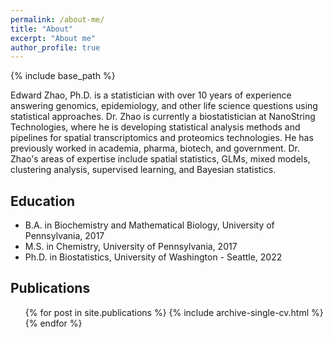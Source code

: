```yaml
---
permalink: /about-me/
title: "About"
excerpt: "About me"
author_profile: true
---
```


{% include base_path %}

Edward Zhao, Ph.D. is a statistician with over 10 years of experience answering genomics, epidemiology, and other life science questions using statistical approaches. Dr. Zhao is currently a biostatistician at NanoString Technologies, where he is developing statistical analysis methods and pipelines for spatial transcriptomics and proteomics technologies. He has previously worked in academia, pharma, biotech, and government. Dr. Zhao's areas of expertise include spatial statistics, GLMs, mixed models, clustering analysis, supervised learning, and Bayesian statistics.

Education
------
* B.A. in Biochemistry and Mathematical Biology, University of Pennsylvania, 2017
* M.S. in Chemistry, University of Pennsylvania, 2017
* Ph.D. in Biostatistics, University of Washington - Seattle, 2022

Publications
------
  <ul>{% for post in site.publications %}
    {% include archive-single-cv.html %}
  {% endfor %}</ul>